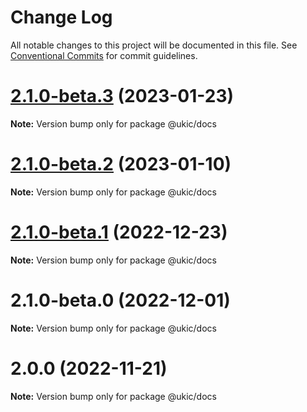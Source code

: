 # Change Log

All notable changes to this project will be documented in this file.
See [Conventional Commits](https://conventionalcommits.org) for commit guidelines.

# [2.1.0-beta.3](https://github.com/mi6/ic-ui-kit/compare/v2.1.0-beta.2...v2.1.0-beta.3) (2023-01-23)

**Note:** Version bump only for package @ukic/docs





# [2.1.0-beta.2](https://github.com/mi6/ic-ui-kit/compare/v2.1.0-beta.1...v2.1.0-beta.2) (2023-01-10)

**Note:** Version bump only for package @ukic/docs

# [2.1.0-beta.1](https://github.com/mi6/ic-ui-kit/compare/v2.1.0-beta.0...v2.1.0-beta.1) (2022-12-23)

**Note:** Version bump only for package @ukic/docs

# 2.1.0-beta.0 (2022-12-01)

**Note:** Version bump only for package @ukic/docs

# 2.0.0 (2022-11-21)

**Note:** Version bump only for package @ukic/docs
